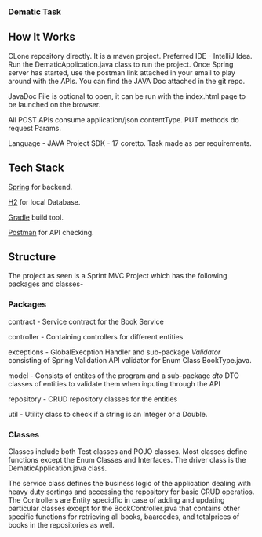 ### Dematic Task

## How It Works
CLone repository directly. It is a maven project. Preferred IDE - IntelliJ Idea. Run the DematicApplication.java class to run the project.
Once Spring server has started, use the postman link attached in your email to play around with the APIs. You can find the JAVA Doc attached in the git repo.

JavaDoc File is optional to open, it can be run with the index.html page to be launched on the browser.

All POST APIs consume application/json contentType. PUT methods do request Params.

Language - JAVA Project SDK - 17 coretto. Task made as per requirements.

## Tech Stack
[Spring](https://spring.io/projects/spring-boot) for backend.

[H2](https://www.h2database.com/) for local Database.

[Gradle](https://gradle.org/) build tool.

[Postman](https://www.postman.com/) for API checking.

## Structure
The project as seen is a Sprint MVC Project which has the following packages and classes- 
### Packages
contract - Service contract for the Book Service

controller - Containing controllers for different entities

exceptions - GlobalExecption Handler and sub-package *Validator* consisting of Spring Validation API validator for Enum Class BookType.java.

model - Consists of entites of the program and a sub-package *dto* DTO classes of entities to validate them when inputing through the API

repository - CRUD repository classes for the entities

util - Utility class to check if a string is an Integer or a Double.

### Classes

Classes include both Test classes and POJO classes. Most classes define functions except the Enum Classes and Interfaces. 
The driver class is the DematicApplication.java class.

The service class defines the business logic of the application dealing with heavy duty sortings and accessing the repository for basic CRUD operatios.
The Controllers are Entity specidfic in case of adding and updating particular classes except for the BookController.java that contains other 
specific functions for retrieving all books, baarcodes, and totalprices of books in the repositories as well. 
